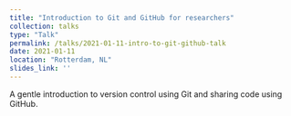 ```yaml
---
title: "Introduction to Git and GitHub for researchers"
collection: talks
type: "Talk"
permalink: /talks/2021-01-11-intro-to-git-github-talk
date: 2021-01-11
location: "Rotterdam, NL"
slides_link: ''
---
```


A gentle introduction to version control using Git and sharing code using GitHub. 
